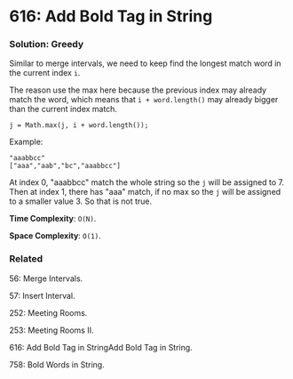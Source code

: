 # 616: Add Bold Tag in String

### Solution: Greedy
Similar to merge intervals, we need to keep find the longest match word in the current index `i`.

The reason use the max here because the previous index may already match the word, which means that `i + word.length()` may already bigger than the current index match.
```
j = Math.max(j, i + word.length()); 
```
Example: 
```
"aaabbcc"
["aaa","aab","bc","aaabbcc"]
```
At index 0, "aaabbcc" match the whole string so the `j` will be assigned to 7. Then at index 1, there has "aaa" match, if no max so the `j` will be assigned to a smaller value 3. So that is not true.

**Time Complexity**: `O(N)`.

**Space Complexity**: `O(1)`.

### Related
56: Merge Intervals.

57: Insert Interval.

252: Meeting Rooms.

253: Meeting Rooms II.

616: Add Bold Tag in StringAdd Bold Tag in String.

758: Bold Words in String.